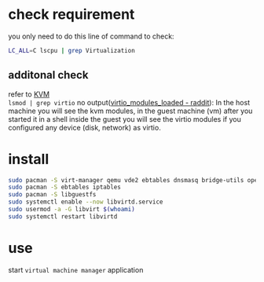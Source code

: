 # check requirement

you only need to do this line of command to check:
```bash
LC_ALL=C lscpu | grep Virtualization
```

## additonal check
refer to [KVM](https://wiki.archlinux.org/title/KVM)  
`lsmod | grep virtio` no output([virtio\_modules\_loaded - raddit](https://www.reddit.com/r/archlinux/comments/7t2dvp/virtio_modules_loaded/)):
In the host machine you will see the kvm modules, in the guest machine (vm) after you started it in a shell inside the guest you will see the virtio modules if you configured any device (disk, network) as virtio.


# install

```bash
sudo pacman -S virt-manager qemu vde2 ebtables dnsmasq bridge-utils openbsd-netcat
sudo pacman -S ebtables iptables
sudo pacman -S libguestfs
sudo systemctl enable --now libvirtd.service
sudo usermod -a -G libvirt $(whoami)
sudo systemctl restart libvirtd
```

# use

start `virtual machine manager` application

